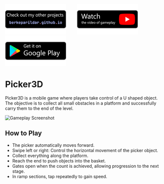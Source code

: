[![Badge 1](media/pf.png)](https://berkeparildar.github.io/games)&nbsp;&nbsp;&nbsp;&nbsp;&nbsp;&nbsp;&nbsp;&nbsp;
[![Badge 2](media/ty.png)](https://youtu.be/vESaYdveps0)&nbsp;&nbsp;&nbsp;&nbsp;&nbsp;&nbsp;&nbsp;&nbsp;
[![Badge 3](media/gp.png)](https://play.google.com/store/apps/details?id=com.bprldr.Picker3D)
# Picker3D
Picker3D is a mobile game where players take control of a U shaped object. The objective is to collect all small obstacles in a platform and successfully carry them to the end of the level.

<img src="media/play.gif" alt="Gameplay Screenshot" width="30%">

## How to Play
- The picker automatically moves forward.
- Swipe left or right: Control the horizontal movement of the picker object.
- Collect everything along the platform.
- Reach the end to push objects into the basket.
- Gates open when the count is achieved, allowing progression to the next stage.
- In ramp sections, tap repeatedly to gain speed.


